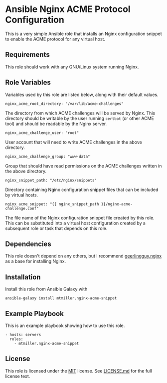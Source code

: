 # Ansible Nginx ACME Protocol Configuration

This is a very simple Ansible role that installs an Nginx configuration
snippet to enable the ACME protocol for any virtual host.

## Requirements

This role should work with any GNU/Linux system running Nginx.

## Role Variables

Variables used by this role are listed below, along with their default values.

    nginx_acme_root_directory: "/var/lib/acme-challenges"

The directory from which ACME challenges will be served by Nginx. This
directory should be writable by the user running `certbot` (or other ACME
tool) and should be readable by the Nginx server.

    nginx_acme_challenge_user: "root"

User account that will need to write ACME challenges in the above directory.

    nginx_acme_challenge_group: "www-data"

Group that should have read permissions on the ACME challenges written in the
above directory.

    nginx_snippet_path: "/etc/nginx/snippets"

Directory containing Nginx configuration snippet files that can be included by
virtual hosts.

    nginx_acme_snippet: "{{ nginx_snippet_path }}/nginx-acme-challenge.conf"

The file name of the Nginx configuration snippet file created by this role.
This can be substituted into a virtual host configuration created by a
subsequent role or task that depends on this role.

## Dependencies

This role doesn't depend on any others, but I recommend
[geerlingguy.nginx](https://github.com/geerlingguy/ansible-role-nginx) as a
base for installing Nginx.

## Installation

Install this role from Ansible Galaxy with

    ansible-galaxy install mtmiller.nginx-acme-snippet

## Example Playbook

This is an example playbook showing how to use this role.

    - hosts: servers
      roles:
        - mtmiller.nginx-acme-snippet

## License

This role is licensed under the [MIT](https://opensource.org/licenses/MIT)
license. See [LICENSE.md](LICENSE.md) for the full license text.
